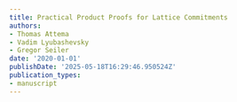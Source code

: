 ```yaml
---
title: Practical Product Proofs for Lattice Commitments
authors:
- Thomas Attema
- Vadim Lyubashevsky
- Gregor Seiler
date: '2020-01-01'
publishDate: '2025-05-18T16:29:46.950524Z'
publication_types:
- manuscript
---
```

